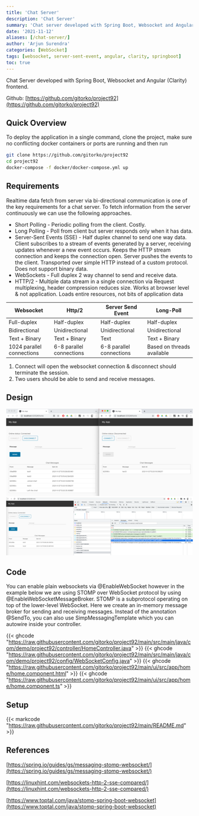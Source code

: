 ```yaml
---
title: 'Chat Server'
description: 'Chat Server'
summary: 'Chat server developed with Spring Boot, Websocket and Angular (Clarity) frontend'
date: '2021-11-12'
aliases: [/chat-server/]
author: 'Arjun Surendra'
categories: [WebSocket]
tags: [websocket, server-sent-event, angular, clarity, springboot]
toc: true
---
```


Chat Server developed with Spring Boot, Websocket and Angular (Clarity) frontend.

Github: [https://github.com/gitorko/project92](https://github.com/gitorko/project92)

## Quick Overview

To deploy the application in a single command, clone the project, make sure no conflicting docker containers or ports are running and then run

```bash
git clone https://github.com/gitorko/project92
cd project92
docker-compose -f docker/docker-compose.yml up 
```

## Requirements

Realtime data fetch from server via bi-directional communication is one of the key requirements for a chat server. To fetch information from the server continuously we can use the following approaches.

* Short Polling - Periodic polling from the client. Costly.
* Long Polling - Poll from client but server responds only when it has data.
* Server-Sent Events (SSE) - Half duplex channel to send one way data. Client subscribes to a stream of events generated by a server, receiving updates whenever a new event occurs. Keeps the HTTP stream connection and keeps the connection open. Server pushes the events to the client. Transported over simple HTTP instead of a custom protocol. Does not support binary data.
* WebSockets -  Full duplex 2 way channel to send and receive data.
* HTTP/2 - Multiple data stream in a single connection via Request multiplexing, header compression reduces size. Works at browser level & not application. Loads entire resources, not bits of application data

| Websocket                 | Http/2                   | Server Send Event        | Long-Poll                  |
|---------------------------|--------------------------|--------------------------|----------------------------|
| Full-duplex               | Half-duplex              | Half-duplex              | Half-duplex                |
| Bidirectional             | Unidirectional           | Unidirectional           | Unidirectional             |
| Text + Binary             | Text + Binary            | Text                     | Text + Binary              |
| 1024 parallel connections | 6-8 parallel connections | 6-8 parallel connections | Based on threads available |

1. Connect will open the websocket connection & disconnect should terminate the session.
2. Two users should be able to send and receive messages.

## Design

![](img01.png)
![](img02.png)

## Code

You can enable plain websockets via @EnableWebSocket however in the example below we are using STOMP over WebSocket protocol by using @EnableWebSocketMessageBroker. STOMP is a subprotocol operating on top of the lower-level WebSocket. Here we create an in-memory message broker for sending and receiving messages.
Instead of the annotation @SendTo, you can also use SimpMessagingTemplate which you can autowire inside your controller.

{{< ghcode "https://raw.githubusercontent.com/gitorko/project92/main/src/main/java/com/demo/project92/controller/HomeController.java" >}}
{{< ghcode "https://raw.githubusercontent.com/gitorko/project92/main/src/main/java/com/demo/project92/config/WebSocketConfig.java" >}}
{{< ghcode "https://raw.githubusercontent.com/gitorko/project92/main/ui/src/app/home/home.component.html" >}}
{{< ghcode "https://raw.githubusercontent.com/gitorko/project92/main/ui/src/app/home/home.component.ts" >}}

## Setup

{{< markcode "https://raw.githubusercontent.com/gitorko/project92/main/README.md" >}}

## References

[https://spring.io/guides/gs/messaging-stomp-websocket/](https://spring.io/guides/gs/messaging-stomp-websocket/)

[https://linuxhint.com/websockets-http-2-sse-compared/](https://linuxhint.com/websockets-http-2-sse-compared/)

[https://www.toptal.com/java/stomp-spring-boot-websocket](https://www.toptal.com/java/stomp-spring-boot-websocket)
